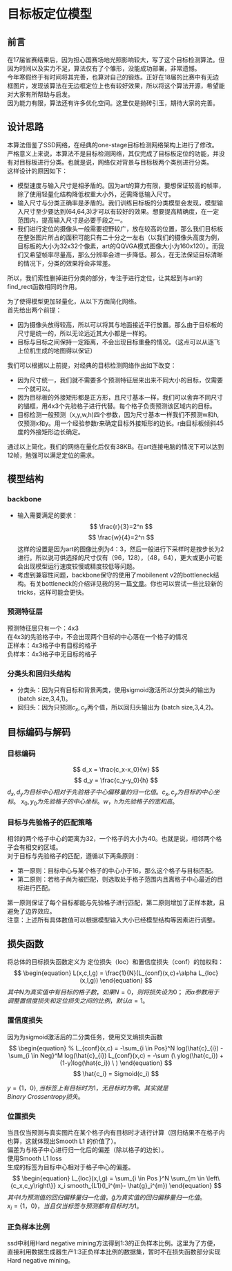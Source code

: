 # 目标板定位模型
## 前言
在17届省赛结束后，因为担心国赛场地光照影响较大，写了这个目标检测算法。但因为时间以及实力不足，算法仅有了个雏形，没能成功部署，非常遗憾。    
今年寒假终于有时间将其完善，也算对自己的锻炼。正好在18届的比赛中有无边框图片，发现该算法在无边框定位上也有较好效果，所以将这个算法开源，希望能对大家有所帮助与启发。    
因为能力有限，算法还有许多优化空间。这里仅是抛砖引玉，期待大家的完善。
## 设计思路
本算法借鉴了SSD网络，在经典的one-stage目标检测网络架构上进行了修改。    
严格意义上来说，本算法不是目标检测网络，其仅完成了目标板定位的功能，并没有对目标板进行分类。也就是说，网络仅对背景与目标板两个类别进行分类。    
这样设计的原因如下：    
+ 模型速度与输入尺寸是相矛盾的。因为art的算力有限，要想保证较高的帧率，除了使用轻量化结构降低权重大小外，还需降低输入尺寸。
+ 输入尺寸与分类正确率是矛盾的。我们训练目标板的分类模型会发现，模型输入尺寸至少要达到(64,64,3)才可以有较好的效果。想要提高精确度，在一定范围内，提高输入尺寸是必要手段之一。   
+ 我们进行定位的摄像头一般需要视野较广，放在较高的位置，那么我们目标板在整张图片所占的面积可能只有二十分之一左右（以我们的摄像头高度为例，目标板的大小为32x32个像素，art的QQVGA模式图像大小为160x120）。而我们又希望帧率尽量高，那么分辨率会进一步降低。那么，在无法保证目标清晰的情况下，分类的效果将会非常差。

所以，我们索性删掉进行分类的部分，专注于进行定位，让其起到与art的find_rect函数相同的作用。  

为了使得模型更加轻量化，从以下方面简化网络。    
首先给出两个前提：
+ 因为摄像头放得较高，所以可以将其与地面接近平行放置。那么由于目标板的尺寸是统一的，所以无论远近其大小都是一样的。  
+ 目标与目标之间保持一定距离，不会出现目标重叠的情况。（这点可以从逐飞上位机生成的地图得以保证）

我们可以根据以上前提，对经典的目标检测网络作出如下改变：
+ 因为尺寸统一，我们就不需要多个预测特征层来出来不同大小的目标，仅需要一个就可以。
+ 因为目标板的外接矩形都是正方形，且尺寸基本一样，我们可以舍弃不同尺寸的锚框，用4x3个先验格子进行代替。每个格子负责预测该区域内的目标。
+ 目标检测一般预测（x,y,w,h)四个参数，因为尺寸基本一样我们不预测w和h,仅预测x和y。用一个经验参数r来确定目标外接矩形的边长。r由目标板倾斜45度的外接矩形边长确定。

通过以上简化，我们的网络在量化后仅有38KB。在art连接电脑的情况下可以达到12帧，勉强可以满足定位的需求。


## 模型结构
### backbone
+ 输入需要满足的要求：  
    $$
        \frac{r}{3}=2^n 
    $$
    $$
        \frac{w}{4}=2^n    
    $$
    这样的设置是因为art的图像比例为4：3，然后一般进行下采样时是按步长为2进行。所以说可供选择的尺寸仅有（96，128），（48，64），更大或更小可能会出现模型运行速度较慢或精度较低等问题。
+ 考虑到兼容性问题，backbone保守的使用了mobilenent v2的bottleneck结构。有关bottleneck的介绍详见我的另一篇[文章](./docs/backbone.md)。你也可以尝试一些比较新的tricks，这样可能会更快。
### 预测特征层
预测特征层只有一个：4x3     
在4x3的先验格子中，不会出现两个目标的中心落在一个格子的情况    
正样本：4x3格子中有目标的格子   
负样本：4x3格子中无目标的格子   

### 分类头和回归头结构
+ 分类头：因为只有目标和背景两类，使用sigmoid激活所以分类头的输出为 (batch size,3,4,1)。
+ 回归头：因为只预测$c_x,c_y$两个值，所以回归头输出为 (batch size,3,4,2)。

## 目标编码与解码
### 目标编码
$$
    d_x = \frac{c_x-x_0}{w} 
$$
$$
    d_y = \frac{c_y-y_0}{h}
$$
$d_x,d_y为目标中心相对于先验格子中心偏移量的归一化值。c_x,c_y为目标的中心坐标。$
$x_0,y_0为先验格子的中心坐标。w，h为先验格子的宽和高。$

### 目标与先验格子的匹配策略
相邻的两个格子中心的距离为32，一个格子的大小为40。也就是说，相邻两个格子会有相交的区域。     
对于目标与先验格子的匹配，遵循以下两条原则：      
+ 第一原则：目标中心与某个格子的中心小于16，那么这个格子与目标匹配。
+ 第二原则：若格子尚为被匹配，则选取处于格子范围内且离格子中心最近的目标进行匹配。 

第一原则保证了每个目标都能与先验格子进行匹配，第二原则增加了正样本数，且避免了边界效应。    
注意：上述所有具体数值可以根据模型输入大小已经模型结构等因素进行调整。

## 损失函数  
将总体的目标损失函数定义为 定位损失（loc）和置信度损失（conf）的加权和：
$$
\begin{equation}
L(x,c,l,g) = \frac{1}{N}(L_{conf}(x,c)+\alpha L_{loc} (x,l,g))
\end{equation}
$$
$其中N为真实值中有目标的格子数，如果N=0，则将损失设为0；$
$而 α 参数用于调整置信度损失和定位损失之间的比例，默认 α=1。$
### 置信度损失  
因为为sigmoid激活后的二分类任务，使用交叉熵损失函数    
$$
\begin{equation}
    % L_{conf}(x,c) = -\sum_{i \in Pos}^N  log(\hat{c}_{i}) - \sum_{i \in Neg}^M log(\hat{c}_{i}) 
    L_{conf}(x,c) = -\sum (\ ylog(\hat{c_i}) +(1-y)log(\hat{c_i}) \ )
\end{equation}
$$
$$
    \hat{c_i} = Sigmoid(c_i)
$$
<!-- $Pos定义为格子上有目标的样本，Neg定义为格子上没有目标的样本。这里的有无目标指的是真实值，而非预测值。$ -->
$y=\left\{1，0\right\},当标签上有目标时为1，无目标时为零。其实就是Binary \ Crossentropy 损失。$

### 位置损失  
当且仅当预测与真实图片在某个格子内有目标时才进行计算（回归结果不在格子内也算，这就体现出Smooth L1 的价值了）。  
偏差为与格子中心进行归一化后的偏差（除以格子的边长）。      
使用Smooth L1 loss  
生成的标签为目标中心相对于格子中心的偏差。   
$$
\begin{equation}
    L_{loc}(x,l,g) = \sum_{i \in Pos }^N \sum_{m \in \left\{c_x,c_y\right\}} x_i smooth_{L1}(l_i^{m}- \hat{g}_i^{m})
\end{equation}
$$
$其中l为预测值的回归偏移量归一化值，\hat{g}为真实值的回归偏移量归一化值。$  
$x_i=\left\{1，0\right\}，当且仅当标签与预测都有目标时为1。$
### 正负样本比例
ssd中利用Hard negative mining方法得到1:3的正负样本比例。这里为了方便，直接利用数据生成器生产1:3正负样本比例的数据集，暂时不在损失函数部分实现Hard negative mining。

